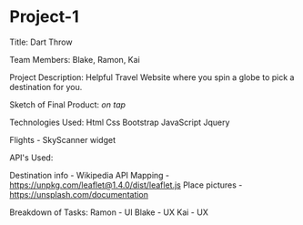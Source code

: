 # Project-1

Title: Dart Throw

Team Members: Blake, Ramon, Kai

Project Description: Helpful Travel Website where you spin a globe to pick a destination for you.

Sketch of Final Product: *on tap*

Technologies Used:
Html
Css
Bootstrap
JavaScript
Jquery


Flights - SkyScanner widget

API's Used:

Destination info - Wikipedia API
Mapping - https://unpkg.com/leaflet@1.4.0/dist/leaflet.js
Place pictures - https://unsplash.com/documentation

Breakdown of Tasks: 
Ramon - UI
Blake - UX
Kai - UX
